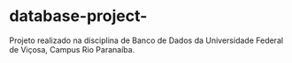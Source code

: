 # database-project-
Projeto realizado na disciplina de Banco de Dados da Universidade Federal de Viçosa, Campus Rio Paranaíba.
